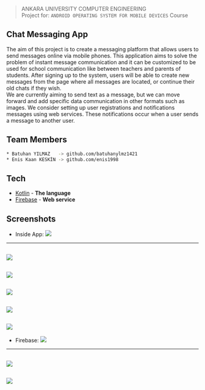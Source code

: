 

> ANKARA UNIVERSITY
> COMPUTER ENGINEERING <br/>
> Project for: `ANDROID OPERATING SYSTEM FOR MOBILE DEVICES` Course

## Chat Messaging App

The aim of this project is to create a messaging platform that allows users to send
messages online via mobile phones. This application aims to solve the problem of
instant message communication and it can be customized to be used for school
communication like between teachers and parents of students. After signing up to the
system, users will be able to create new messages from the page where all messages
are located, or continue their old chats if they wish. <br/>
We are currently aiming to send text as a message, but we can move forward and add
specific data communication in other formats such as images. We consider setting up 
user registrations and notifications messages using web services. These notifications
occur when a user sends a message to another user.

## Team Members
```sh
* Batuhan YILMAZ   -> github.com/batuhanylmz1421
* Enis Kaan KESKİN -> github.com/enis1998
```
## Tech
- [Kotlin] - **The language**
- [Firebase] - **Web service**

## Screenshots
- Inside App:
![](./Screenshots/fire1-480.png)
--------------------------------
![](./Screenshots/fire1-240.png)
--------------------------------
![](./Screenshots/app2-2.png)
--------------------------------
![](./Screenshots/app3.png)
--------------------------------
![](./Screenshots/app5.png)
--------------------------------
![](./Screenshots/app6.png)
--------------------------------

- Firebase:
![](./Screenshots/fire1.png)
--------------------------------
![](./Screenshots/fire2.png)
--------------------------------
![](./Screenshots/fire3.png)
--------------------------------


[Kotlin]: <https://kotlinlang.org/>
[firebase]: <https://firebase.google.com/>

